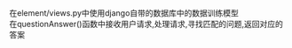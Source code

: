 <div>在element/views.py中使用django自带的数据库中的数据训练模型</div>
<div>在questionAnswer()函数中接收用户请求,处理请求,寻找匹配的问题,返回对应的答案</div>
